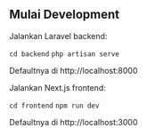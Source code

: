 ## Mulai Development
Jalankan Laravel backend:

``cd backend``
``php artisan serve``

Defaultnya di http://localhost:8000

Jalankan Next.js frontend:

``cd frontend``
``npm run dev``

Defaultnya di http://localhost:3000
